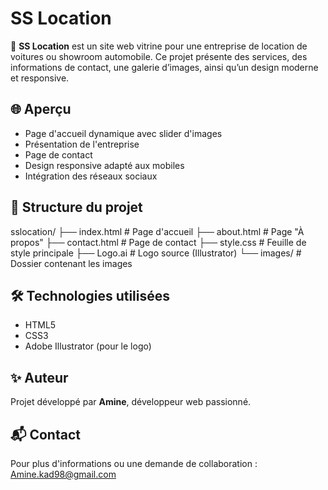 # SS Location

🚗 **SS Location** est un site web vitrine pour une entreprise de location de voitures ou showroom automobile. Ce projet présente des services, des informations de contact, une galerie d’images, ainsi qu’un design moderne et responsive.

## 🌐 Aperçu

- Page d'accueil dynamique avec slider d'images
- Présentation de l'entreprise
- Page de contact
- Design responsive adapté aux mobiles
- Intégration des réseaux sociaux

## 📁 Structure du projet

sslocation/ ├── index.html # Page d'accueil ├── about.html # Page "À propos" ├── contact.html # Page de contact ├── style.css # Feuille de style principale ├── Logo.ai # Logo source (Illustrator) └── images/ # Dossier contenant les images

## 🛠️ Technologies utilisées

- HTML5
- CSS3
- Adobe Illustrator (pour le logo)
## ✨ Auteur

Projet développé par **Amine**, développeur web passionné.

## 📬 Contact

Pour plus d'informations ou une demande de collaboration : Amine.kad98@gmail.com
